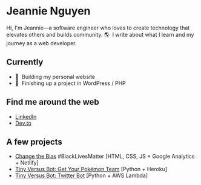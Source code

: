 # Jeannie Nguyen

Hi, I'm Jeannie—a software engineer who loves to create technology that elevates others and builds community. 🌎&nbsp; I write about what I learn and my journey as a web developer.

## Currently
- 🌱&nbsp; Building my personal website
- 🚧&nbsp; Finishing up a project in WordPress / PHP

## Find me around the web

- [LinkedIn](https://www.linkedin.com/in/jeannie-t-nguyen/)
- [Dev.to](https://dev.to/jeannienguyen)

## A few projects

- [Change the Bias](https://changethebias.com/) #BlackLivesMatter [HTML, CSS, JS + Google Analytics + Netlify]
- [Tiny Versus Bot: Get Your Pokémon Team](http://tinyversusbot.herokuapp.com/) [Python + Heroku]
- [Tiny Versus Bot: Twitter Bot](https://twitter.com/tinyversusbot) [Python + AWS Lambda]
